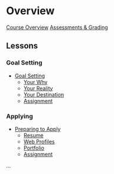 # Overview

[Course Overview](course-overview.md)
[Assessments & Grading](assessments.md)

## Lessons

### Goal Setting
- [Goal Setting](lessons/goal-setting/intro.md)
    - [Your Why](lessons/goal-setting/why.md)
    - [Your Reality](lessons/goal-setting/reality.md)
    - [Your Destination](lessons/goal-setting/destination.md)
    - [Assignment](lessons/goal-setting/assignment.md)

### Applying
- [Preparing to Apply](lessons/application-materials/intro.md)
    - [Resume](lessons/application-materials/resume.md)
    - [Web Profiles](lessons/application-materials/webprofiles.md)
    - [Portfolio](lessons/application-materials/portfolio.md)
    - [Assignment](lessons/application-materials/assignment.md)
    
<!--
### Behavioral Interviews
- [Behavioral Interviews](lessons/behavioral-interviews/intro.md)
    - [Informational Interviews](lessons/behavioral-interviews/informational-interviews.md) 
    - [Fit Interviews](lessons/behavioral-interviews/fit-interviews.md) 
    - [Portfolio Reviews](lessons/behavioral-interviews/portfolio-review.md) 
    - [Assignment](lessons/behavioral-interviews/assignment.md)

### Technical Interviews
- [Technical Interviews](lessons/technical-interviews/intro.md)
    - [Assignment](lessons/technical-interviews/assignment.md)

### Applying
- [Applying for Opportunities](lessons/applying/intro.md)
    - [Assignment](lessons/applying/assignment.md)

### Preparing for Work
- [Technical preparation](lessons/preparation/intro.md)
    - [Assignment](lessons/preparation/assignment.md)


### Evaluation
- [Course evaluation](lessons/preparation-evaluation.md)

### Work and Reflection
- [Working effectively](lessons/work-reflections/intro.md)
    - [Assignment: work reflections](lessons/work-reflections/assignment.md)
    - [Assignment: supervisor evaluation](lessons/work-reflections/assignment-eval.md)

### Final Report
- [Final Report](lessons/final-report.md)

-->
...

